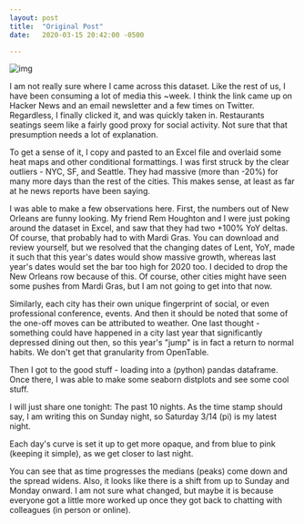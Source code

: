 ```yaml
---
layout: post
title:  "Original Post"
date:   2020-03-15 20:42:00 -0500

---
```


![img](Corona_DA/docs/assets/314_Last10Days_OpenTable.png)

I am not really sure where I came across this dataset. Like the rest of us, I have been consuming a lot of media this ~week. I think the link came up on Hacker News and an email newsletter and a few times on Twitter. Regardless, I finally clicked it, and was quickly taken in. Restaurants seatings seem like a fairly good proxy for social activity. Not sure that that presumption needs a lot of explanation.

To get a sense of it, I copy and pasted to an Excel file and overlaid some heat maps and other conditional formattings. I was first struck by the clear outliers - NYC, SF, and Seattle. They had massive (more than -20%) for many more days than the rest of the cities. This makes sense, at least as far at he news reports have been saying.

I was able to make a few observations here. First, the numbers out of New Orleans are funny looking. My friend Rem Houghton and I were just poking around the dataset in Excel, and saw that they had two +100% YoY deltas. Of course, that probably had to with Mardi Gras. You can download and review yourself, but we resolved that the changing dates of Lent, YoY, made it such that this year's dates would show massive growth, whereas last year's dates would set the bar too high for 2020 too. I decided to drop the New Orleans row because of this. Of course, other cities might have seen some pushes from Mardi Gras, but I am not going to get into that now.

Similarly, each city has their own unique fingerprint of social, or even professional conference, events. And then it should be noted that some of the one-off moves can be attributed to weather. One last thought - something could have happened in a city last year that significantly depressed dining out then, so this year's "jump" is in fact a return to normal habits. We don't get that granularity from OpenTable.

Then I got to the good stuff - loading into a (python) pandas dataframe. Once there, I was able to make some seaborn distplots and see some cool stuff.

I will just share one tonight: The past 10 nights. As the time stamp should say, I am writing this on Sunday night, so Saturday 3/14 (pi) is my latest night.

Each day's curve is set it up to get more opaque, and from blue to pink (keeping it simple), as we get closer to last night.

You can see that as time progresses the medians (peaks) come down and the spread widens. Also, it looks like there is a shift from up to Sunday and Monday onward. I am not sure what changed, but maybe it is because everyone got a little more worked up once they got back to chatting with colleagues (in person or online).
